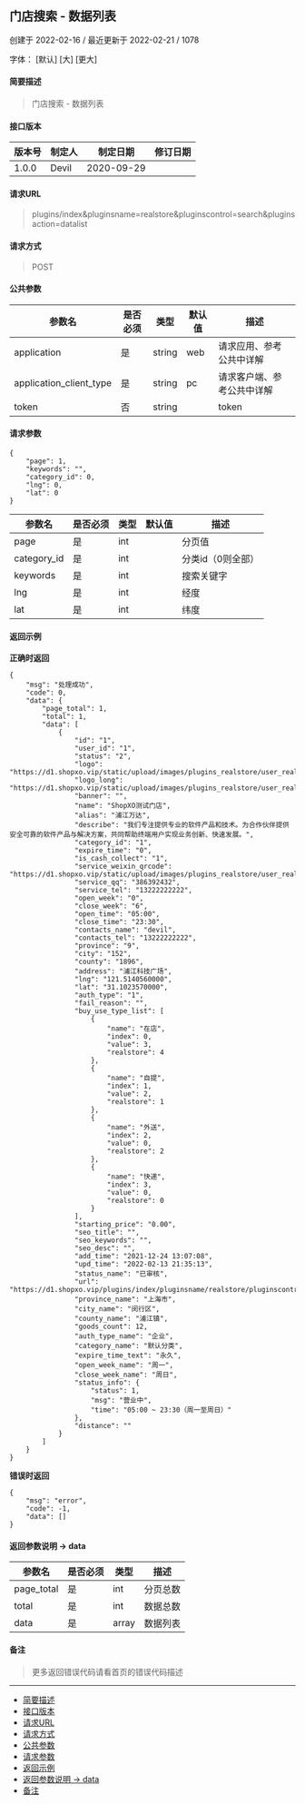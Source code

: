 ## 门店搜索 - 数据列表

创建于 2022-02-16 / 最近更新于 2022-02-21 / 1078

字体： \[默认\] \[大\] \[更大\]

#### 简要描述

> 门店搜索 - 数据列表

#### 接口版本

| 版本号 | 制定人 | 制定日期 | 修订日期 |
| --- | --- | --- | --- |
| 1.0.0 | Devil | 2020-09-29 |  |

#### 请求URL

> plugins/index&pluginsname=realstore&pluginscontrol=search&pluginsaction=datalist

#### 请求方式

> POST

#### 公共参数

| 参数名 | 是否必须 | 类型 | 默认值 | 描述 |
| --- | --- | --- | --- | --- |
| application | 是 | string | web | 请求应用、参考公共中详解 |
| application\_client\_type | 是 | string | pc | 请求客户端、参考公共中详解 |
| token | 否 | string |  | token |

#### 请求参数

```
{
    "page": 1,
    "keywords": "",
    "category_id": 0,
    "lng": 0,
    "lat": 0
}
```

| 参数名 | 是否必须 | 类型 | 默认值 | 描述 |
| --- | --- | --- | --- | --- |
| page | 是 | int |  | 分页值 |
| category\_id | 是 | int |  | 分类id（0则全部） |
| keywords | 是 | int |  | 搜索关键字 |
| lng | 是 | int |  | 经度 |
| lat | 是 | int |  | 纬度 |

#### 返回示例

**正确时返回**

```
{
    "msg": "处理成功",
    "code": 0,
    "data": {
        "page_total": 1,
        "total": 1,
        "data": [
            {
                "id": "1",
                "user_id": "1",
                "status": "2",
                "logo": "https://d1.shopxo.vip/static/upload/images/plugins_realstore/user_realstore/1/2022/02/13/1644758558369392.jpg",
                "logo_long": "https://d1.shopxo.vip/static/upload/images/plugins_realstore/user_realstore/1/2022/02/13/1644758569872242.png",
                "banner": "",
                "name": "ShopXO测试门店",
                "alias": "浦江万达",
                "describe": "我们专注提供专业的软件产品和技术。为合作伙伴提供安全可靠的软件产品与解决方案，共同帮助终端用户实现业务创新、快速发展。",
                "category_id": "1",
                "expire_time": "0",
                "is_cash_collect": "1",
                "service_weixin_qrcode": "https://d1.shopxo.vip/static/upload/images/plugins_realstore/user_realstore/1/2022/02/13/1644758615931487.jpg",
                "service_qq": "386392432",
                "service_tel": "13222222222",
                "open_week": "0",
                "close_week": "6",
                "open_time": "05:00",
                "close_time": "23:30",
                "contacts_name": "devil",
                "contacts_tel": "13222222222",
                "province": "9",
                "city": "152",
                "county": "1896",
                "address": "浦江科技广场",
                "lng": "121.5140560000",
                "lat": "31.1023570000",
                "auth_type": "1",
                "fail_reason": "",
                "buy_use_type_list": [
                    {
                        "name": "在店",
                        "index": 0,
                        "value": 3,
                        "realstore": 4
                    },
                    {
                        "name": "自提",
                        "index": 1,
                        "value": 2,
                        "realstore": 1
                    },
                    {
                        "name": "外送",
                        "index": 2,
                        "value": 0,
                        "realstore": 2
                    },
                    {
                        "name": "快递",
                        "index": 3,
                        "value": 0,
                        "realstore": 0
                    }
                ],
                "starting_price": "0.00",
                "seo_title": "",
                "seo_keywords": "",
                "seo_desc": "",
                "add_time": "2021-12-24 13:07:08",
                "upd_time": "2022-02-13 21:35:13",
                "status_name": "已审核",
                "url": "https://d1.shopxo.vip/plugins/index/pluginsname/realstore/pluginscontrol/index/pluginsaction/detail/id/1.html",
                "province_name": "上海市",
                "city_name": "闵行区",
                "county_name": "浦江镇",
                "goods_count": 12,
                "auth_type_name": "企业",
                "category_name": "默认分类",
                "expire_time_text": "永久",
                "open_week_name": "周一",
                "close_week_name": "周日",
                "status_info": {
                    "status": 1,
                    "msg": "营业中",
                    "time": "05:00 ~ 23:30（周一至周日）"
                },
                "distance": ""
            }
        ]
    }
}
```

**错误时返回**

```
{
    "msg": "error",
    "code": -1,
    "data": []
}
```

#### 返回参数说明 -> data

| 参数名 | 是否必须 | 类型 | 描述 |
| --- | --- | --- | --- |
| page\_total | 是 | int | 分页总数 |
| total | 是 | int | 数据总数 |
| data | 是 | array | 数据列表 |

#### 备注

> 更多返回错误代码请看首页的错误代码描述

* * *

+   [简要描述](#nav-0-H4)
+   [接口版本](#nav-2-H4)
+   [请求URL](#nav-3-H4)
+   [请求方式](#nav-4-H4)
+   [公共参数](#nav-5-H4)
+   [请求参数](#nav-6-H4)
+   [返回示例](#nav-7-H4)
+   [返回参数说明 -> data](#nav-8-H4)
+   [备注](#nav-9-H4)